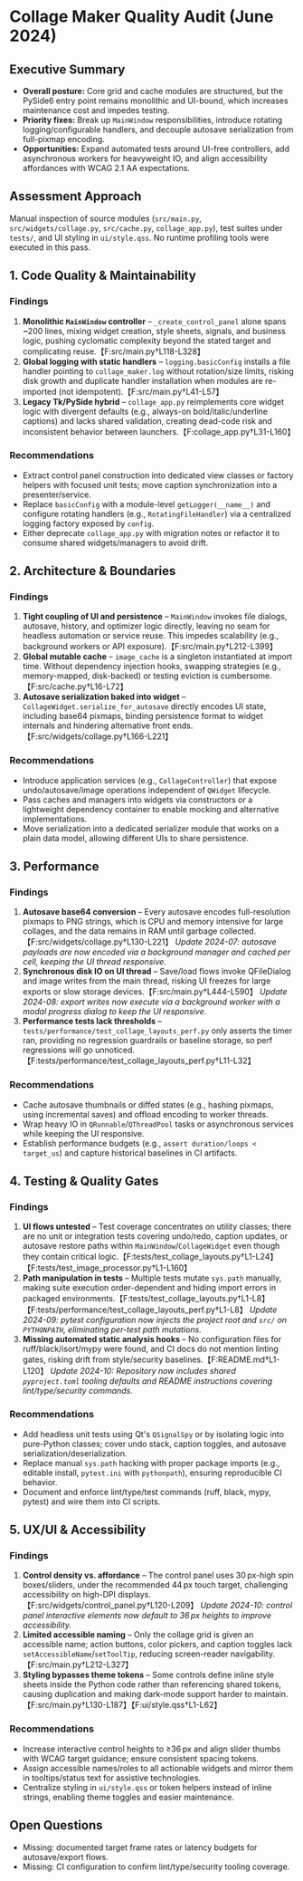 # Collage Maker Quality Audit (June 2024)

## Executive Summary
- **Overall posture:** Core grid and cache modules are structured, but the PySide6 entry point remains monolithic and UI-bound, which increases maintenance cost and impedes testing.
- **Priority fixes:** Break up `MainWindow` responsibilities, introduce rotating logging/configurable handlers, and decouple autosave serialization from full-pixmap encoding.
- **Opportunities:** Expand automated tests around UI-free controllers, add asynchronous workers for heavyweight IO, and align accessibility affordances with WCAG 2.1 AA expectations.

## Assessment Approach
Manual inspection of source modules (`src/main.py`, `src/widgets/collage.py`, `src/cache.py`, `collage_app.py`), test suites under `tests/`, and UI styling in `ui/style.qss`. No runtime profiling tools were executed in this pass.

## 1. Code Quality & Maintainability

### Findings
1. **Monolithic `MainWindow` controller** – `_create_control_panel` alone spans ~200 lines, mixing widget creation, style sheets, signals, and business logic, pushing cyclomatic complexity beyond the stated target and complicating reuse.【F:src/main.py†L118-L328】
2. **Global logging with static handlers** – `logging.basicConfig` installs a file handler pointing to `collage_maker.log` without rotation/size limits, risking disk growth and duplicate handler installation when modules are re-imported (not idempotent).【F:src/main.py†L41-L57】
3. **Legacy Tk/PySide hybrid** – `collage_app.py` reimplements core widget logic with divergent defaults (e.g., always-on bold/italic/underline captions) and lacks shared validation, creating dead-code risk and inconsistent behavior between launchers.【F:collage_app.py†L31-L160】

### Recommendations
- Extract control panel construction into dedicated view classes or factory helpers with focused unit tests; move caption synchronization into a presenter/service.
- Replace `basicConfig` with a module-level `getLogger(__name__)` and configure rotating handlers (e.g., `RotatingFileHandler`) via a centralized logging factory exposed by `config`.
- Either deprecate `collage_app.py` with migration notes or refactor it to consume shared widgets/managers to avoid drift.

## 2. Architecture & Boundaries

### Findings
1. **Tight coupling of UI and persistence** – `MainWindow` invokes file dialogs, autosave, history, and optimizer logic directly, leaving no seam for headless automation or service reuse. This impedes scalability (e.g., background workers or API exposure).【F:src/main.py†L212-L399】
2. **Global mutable cache** – `image_cache` is a singleton instantiated at import time. Without dependency injection hooks, swapping strategies (e.g., memory-mapped, disk-backed) or testing eviction is cumbersome.【F:src/cache.py†L16-L72】
3. **Autosave serialization baked into widget** – `CollageWidget.serialize_for_autosave` directly encodes UI state, including base64 pixmaps, binding persistence format to widget internals and hindering alternative front ends.【F:src/widgets/collage.py†L166-L221】

### Recommendations
- Introduce application services (e.g., `CollageController`) that expose undo/autosave/image operations independent of `QWidget` lifecycle.
- Pass caches and managers into widgets via constructors or a lightweight dependency container to enable mocking and alternative implementations.
- Move serialization into a dedicated serializer module that works on a plain data model, allowing different UIs to share persistence.

## 3. Performance

### Findings
1. **Autosave base64 conversion** – Every autosave encodes full-resolution pixmaps to PNG strings, which is CPU and memory intensive for large collages, and the data remains in RAM until garbage collected.【F:src/widgets/collage.py†L130-L221】 _Update 2024-07: autosave payloads are now encoded via a background manager and cached per cell, keeping the UI thread responsive._
2. **Synchronous disk IO on UI thread** – Save/load flows invoke QFileDialog and image writes from the main thread, risking UI freezes for large exports or slow storage devices.【F:src/main.py†L444-L590】 _Update 2024-08: export writes now execute via a background worker with a modal progress dialog to keep the UI responsive._
3. **Performance tests lack thresholds** – `tests/performance/test_collage_layouts_perf.py` only asserts the timer ran, providing no regression guardrails or baseline storage, so perf regressions will go unnoticed.【F:tests/performance/test_collage_layouts_perf.py†L11-L32】

### Recommendations
- Cache autosave thumbnails or diffed states (e.g., hashing pixmaps, using incremental saves) and offload encoding to worker threads.
- Wrap heavy IO in `QRunnable`/`QThreadPool` tasks or asynchronous services while keeping the UI responsive.
- Establish performance budgets (e.g., `assert duration/loops < target_us`) and capture historical baselines in CI artifacts.

## 4. Testing & Quality Gates

### Findings
1. **UI flows untested** – Test coverage concentrates on utility classes; there are no unit or integration tests covering undo/redo, caption updates, or autosave restore paths within `MainWindow`/`CollageWidget` even though they contain critical logic.【F:tests/test_collage_layouts.py†L1-L24】【F:tests/test_image_processor.py†L1-L160】
2. **Path manipulation in tests** – Multiple tests mutate `sys.path` manually, making suite execution order-dependent and hiding import errors in packaged environments.【F:tests/test_collage_layouts.py†L1-L8】【F:tests/performance/test_collage_layouts_perf.py†L1-L8】 _Update 2024-09: pytest configuration now injects the project root and `src/` on `PYTHONPATH`, eliminating per-test path mutations._
3. **Missing automated static analysis hooks** – No configuration files for ruff/black/isort/mypy were found, and CI docs do not mention linting gates, risking drift from style/security baselines.【F:README.md†L1-L120】 _Update 2024-10: Repository now includes shared `pyproject.toml` tooling defaults and README instructions covering lint/type/security commands._

### Recommendations
- Add headless unit tests using Qt's `QSignalSpy` or by isolating logic into pure-Python classes; cover undo stack, caption toggles, and autosave serialization/deserialization.
- Replace manual `sys.path` hacking with proper package imports (e.g., editable install, `pytest.ini` with `pythonpath`), ensuring reproducible CI behavior.
- Document and enforce lint/type/test commands (ruff, black, mypy, pytest) and wire them into CI scripts.

## 5. UX/UI & Accessibility

### Findings
1. **Control density vs. affordance** – The control panel uses 30 px-high spin boxes/sliders, under the recommended 44 px touch target, challenging accessibility on high-DPI displays.【F:src/widgets/control_panel.py†L120-L209】 _Update 2024-10: control panel interactive elements now default to 36 px heights to improve accessibility._
2. **Limited accessible naming** – Only the collage grid is given an accessible name; action buttons, color pickers, and caption toggles lack `setAccessibleName`/`setToolTip`, reducing screen-reader navigability.【F:src/main.py†L212-L327】
3. **Styling bypasses theme tokens** – Some controls define inline style sheets inside the Python code rather than referencing shared tokens, causing duplication and making dark-mode support harder to maintain.【F:src/main.py†L130-L187】【F:ui/style.qss†L1-L62】

### Recommendations
- Increase interactive control heights to ≥36 px and align slider thumbs with WCAG target guidance; ensure consistent spacing tokens.
- Assign accessible names/roles to all actionable widgets and mirror them in tooltips/status text for assistive technologies.
- Centralize styling in `ui/style.qss` or token helpers instead of inline strings, enabling theme toggles and easier maintenance.

## Open Questions
- Missing: documented target frame rates or latency budgets for autosave/export flows.
- Missing: CI configuration to confirm lint/type/security tooling coverage.


